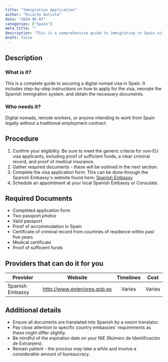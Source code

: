 ```yaml
---
title: "Immigration Application"
author: "Ricardo Batista"
date: "2024-06-07"
categories: ["Spain"]
meta_title: ""
description: "This is a comprehensive guide to immigrating to Spain with a focus on the digital nomad visa."
draft: false
---
```


## Description
### What is it?
This is a complete guide to securing a digital nomad visa in Spain. It includes step-by-step instructions on how to apply for the visa, neonate the Spanish immigration system, and obtain the necessary documents.
### Who needs it?
Digital nomads, remote workers, or anyone intending to work from Spain legally without a traditional employment contract.

## Procedure
1. Confirm your eligibility: Be sure to meet the generic criteria for non-EU visa applicants, including proof of sufficient funds, a clear criminal record, and proof of medical insurance.
2. Gather required documents - these will be outlined in the next section.
3. Complete the visa application form: This can be done through the Spanish Embassy's website found here: [Spanish Embassy](http://www.exteriores.gob.es)
4. Schedule an appointment at your local Spanish Embassy or Consulate.

## Required Documents
- Completed application form
- Two passport photos
- Valid passport
- Proof of accommodation in Spain
- Certificate of criminal record from countries of residence within past five years
- Medical certificate
- Proof of sufficient funds

## Providers that can do it for you

| Provider        |     Website               |     Timelines    |       Cost      |
| --------------- | ------------------------  |  :-------------: | :-------------: |
| Spanish Embassy |  http://www.exteriores.gob.es  |     Varies    |        Varies       |

## Additional details
- Ensure all documents are translated into Spanish by a sworn translator.
- Pay close attention to specific country embassies' requirements as these might differ slightly.
- Be mindful of the expiration date on your NIE (Número de Identificación de Extranjero).
- Remain patient - the process may take a while and involve a considerable amount of bureaucracy.